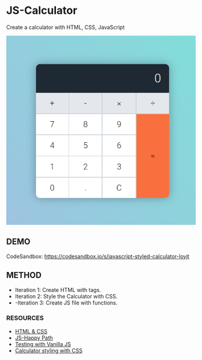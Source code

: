 # JS-Calculator
Create a calculator with HTML, CSS, JavaScript

![Printscreen Calculator](https://github.com/dianavile/styled-calculator/blob/main/Calculator.PNG)

## DEMO
CodeSandbox: https://codesandbox.io/s/javascript-styled-calculator-loyjt

## METHOD
- Iteration 1: Create HTML with tags.
- Iteration 2: Style the Calculator with CSS.
- -Iteration 3: Create JS file with functions.

### RESOURCES
- [HTML & CSS](https://www.youtube.com/watch?v=EuwzyB_FQNs&feature=youtu.be&ck_subscriber_id=208137066)
- [JS-Happy Path](https://www.youtube.com/watch?v=f0SG2j6d-Kg&feature=youtu.be&ck_subscriber_id=208137066)
- [Testing with Vanilla JS](https://www.youtube.com/watch?v=G_z39jRHu2M&feature=youtu.be&ck_subscriber_id=208137066)
- [Calculator styling with CSS](https://www.cssacademy.com/blog/create-a-calculator-in-html-and-css?ck_subscriber_id=208137066)
